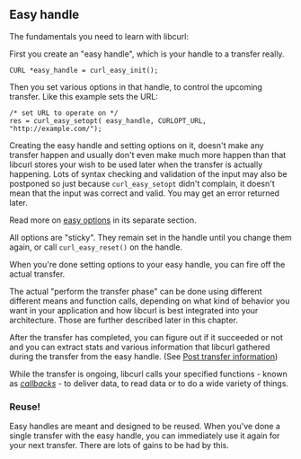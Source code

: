 ## Easy handle

The fundamentals you need to learn with libcurl:

First you create an "easy handle", which is your handle to a transfer really.

    CURL *easy_handle = curl_easy_init();

Then you set various options in that handle, to control the upcoming transfer.
Like this example sets the URL:

    /* set URL to operate on */
    res = curl_easy_setopt( easy_handle, CURLOPT_URL, "http://example.com/");

Creating the easy handle and setting options on it, doesn't make any transfer
happen and usually don't even make much more happen than that libcurl stores
your wish to be used later when the transfer is actually happening. Lots of
syntax checking and validation of the input may also be postponed so just
because `curl_easy_setopt` didn't complain, it doesn't mean that the input was
correct and valid. You may get an error returned later.

Read more on [easy options](libcurl-options) in its separate section.

All options are "sticky". They remain set in the handle until you change them
again, or call `curl_easy_reset()` on the handle.

When you're done setting options to your easy handle, you can fire off the
actual transfer.

The actual "perform the transfer phase" can be done using different different
means and function calls, depending on what kind of behavior you want in your
application and how libcurl is best integrated into your architecture. Those
are further described later in this chapter.

After the transfer has completed, you can figure out if it succeeded or not
and you can extract stats and various information that libcurl gathered during
the transfer from the easy handle. (See [Post transfer
information](libcurl-getinfo.md))

While the transfer is ongoing, libcurl calls your specified functions - known
as *[callbacks](libcurl-callbacks.md])* - to deliver data, to read data or to
do a wide variety of things.

### Reuse!

Easy handles are meant and designed to be reused. When you've done a single
transfer with the easy handle, you can immediately use it again for your next
transfer. There are lots of gains to be had by this.
